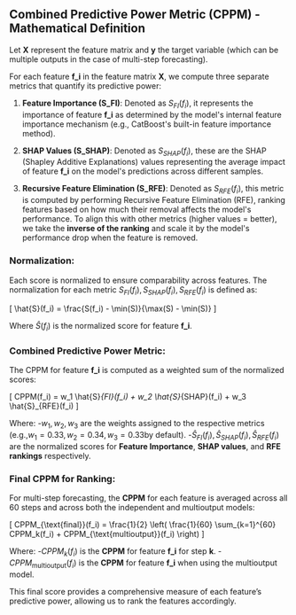 ## Combined Predictive Power Metric (CPPM) - Mathematical Definition

Let **X** represent the feature matrix and **y** the target variable (which can be multiple outputs in the case of multi-step forecasting).

For each feature **f_i** in the feature matrix **X**, we compute three separate metrics that quantify its predictive power:

1. **Feature Importance (S_FI)**: Denoted as $S_{FI}(f_i)$, it represents the importance of feature **f_i** as determined by the model's internal feature importance mechanism (e.g., CatBoost's built-in feature importance method).

2. **SHAP Values (S_SHAP)**: Denoted as $S_{SHAP}(f_i)$, these are the SHAP (Shapley Additive Explanations) values representing the average impact of feature **f_i** on the model's predictions across different samples.

3. **Recursive Feature Elimination (S_RFE)**: Denoted as $S_{RFE}(f_i)$, this metric is computed by performing Recursive Feature Elimination (RFE), ranking features based on how much their removal affects the model's performance. To align this with other metrics (higher values = better), we take the **inverse of the ranking** and scale it by the model's performance drop when the feature is removed.

### Normalization:
Each score is normalized to ensure comparability across features. The normalization for each metric $S_{FI}(f_i), S_{SHAP}(f_i), S_{RFE}(f_i)$ is defined as:

\[
\hat{S}(f_i) = \frac{S(f_i) - \min(S)}{\max(S) - \min(S)}
\]

Where $\hat{S}(f_i)$ is the normalized score for feature **f_i**.

### Combined Predictive Power Metric:
The CPPM for feature **f_i** is computed as a weighted sum of the normalized scores:

\[
CPPM(f_i) = w_1 \hat{S}_{FI}(f_i) + w_2 \hat{S}_{SHAP}(f_i) + w_3 \hat{S}_{RFE}(f_i)
\]

Where:
-$w_1, w_2, w_3$ are the weights assigned to the respective metrics (e.g.,$w_1 = 0.33, w_2 = 0.34, w_3 = 0.33$by default).
-$\hat{S}_{FI}(f_i), \hat{S}_{SHAP}(f_i), \hat{S}_{RFE}(f_i)$ are the normalized scores for **Feature Importance**, **SHAP values**, and **RFE rankings** respectively.

### Final CPPM for Ranking:
For multi-step forecasting, the **CPPM** for each feature is averaged across all 60 steps and across both the independent and multioutput models:

\[
CPPM_{\text{final}}(f_i) = \frac{1}{2} \left( \frac{1}{60} \sum_{k=1}^{60} CPPM_k(f_i) + CPPM_{\text{multioutput}}(f_i) \right)
\]

Where:
-$CPPM_k(f_i)$ is the **CPPM** for feature **f_i** for step **k**.
-$CPPM_{\text{multioutput}}(f_i)$ is the **CPPM** for feature **f_i** when using the multioutput model.

This final score provides a comprehensive measure of each feature’s predictive power, allowing us to rank the features accordingly.

